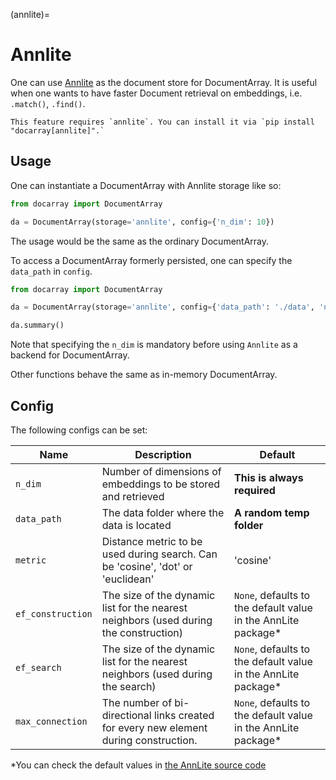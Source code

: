 (annlite)=
# Annlite

One can use [Annlite](https://github.com/jina-ai/annlite) as the document store for DocumentArray. It is useful when one wants to have faster Document retrieval on embeddings, i.e. `.match()`, `.find()`.

````{tip}
This feature requires `annlite`. You can install it via `pip install "docarray[annlite]".` 
````


## Usage

One can instantiate a DocumentArray with Annlite storage like so:

```python
from docarray import DocumentArray

da = DocumentArray(storage='annlite', config={'n_dim': 10})
```

The usage would be the same as the ordinary DocumentArray.

To access a DocumentArray formerly persisted, one can specify the `data_path` in `config`. 

```python
from docarray import DocumentArray

da = DocumentArray(storage='annlite', config={'data_path': './data', 'n_dim': 10})

da.summary()
```

Note that specifying the `n_dim` is mandatory before using `Annlite` as a backend for DocumentArray.

Other functions behave the same as in-memory DocumentArray.

## Config

The following configs can be set:

| Name              | Description                                                                           | Default                                                       |
|-------------------|---------------------------------------------------------------------------------------|---------------------------------------------------------------|
| `n_dim`           | Number of dimensions of embeddings to be stored and retrieved                         | **This is always required**                                   |
| `data_path`       | The data folder where the data is located                                             | **A random temp folder**                                      |
| `metric`          | Distance metric to be used during search. Can be 'cosine', 'dot' or 'euclidean'       | 'cosine'                                                      |
| `ef_construction` | The size of the dynamic list for the nearest neighbors (used during the construction) | `None`, defaults to the default value in the AnnLite package* |
| `ef_search`       | The size of the dynamic list for the nearest neighbors (used during the search)       | `None`, defaults to the default value in the AnnLite package* |
| `max_connection`  | The number of bi-directional links created for every new element during construction. | `None`, defaults to the default value in the AnnLite package* |

*You can check the default values in [the AnnLite source code](https://github.com/jina-ai/annlite/blob/main/annlite/core/index/hnsw/index.py)
